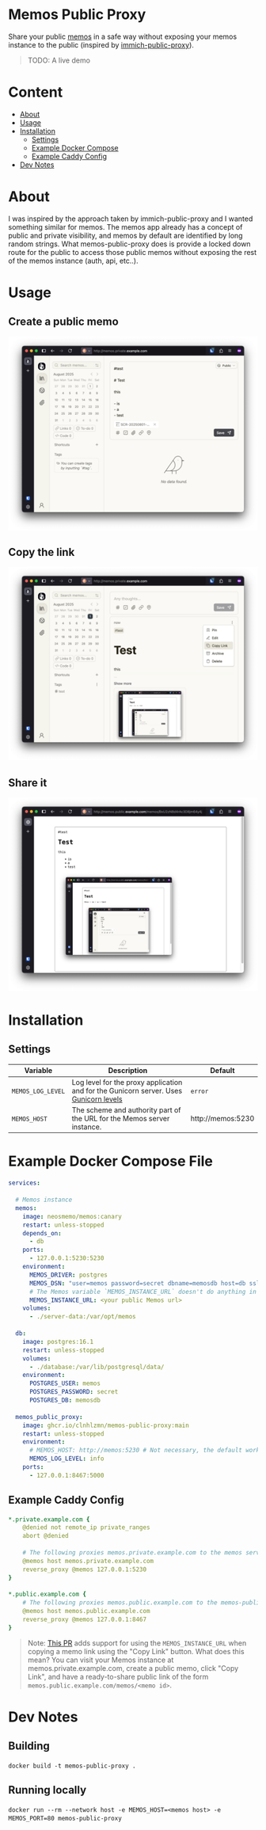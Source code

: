 # Memos Public Proxy

Share your public [memos](https://github.com/usememos/memos) in a safe way without exposing your memos instance to the public (inspired by [immich-public-proxy](https://github.com/alangrainger/immich-public-proxy)).

> TODO: A live demo

# Content

* [About](#about)
* [Usage](#usage)
* [Installation](#installation)
  * [Settings](#settings)
  * [Example Docker Compose](#example-docker-compose-file)
  * [Example Caddy Config](#example-caddy-config)
* [Dev Notes](#dev-notes)



# About

I was inspired by the approach taken by immich-public-proxy and I wanted something similar for memos. The memos app already has a concept of public and private visibility, and memos by default are identified by long random strings. What memos-public-proxy does is provide a locked down route for the public to access those public memos without exposing the rest of the memos instance (auth, api, etc..).

# Usage

## Create a public memo

![Create a memo](docs/SCR-20250801-mwyg.png)

## Copy the link

![Copy the link](docs/SCR-20250801-mwzq.png)

## Share it

![Share it](docs/SCR-20250801-myat.png)

# Installation

## Settings

| Variable | Description | Default |
| - | - | - |
| `MEMOS_LOG_LEVEL` | Log level for the proxy application and for the Gunicorn server. Uses [Gunicorn levels](https://docs.gunicorn.org/en/stable/settings.html#loglevel) | `error` |
| `MEMOS_HOST` | The scheme and authority part of the URL for the Memos server instance. | http://memos:5230 |

# Example Docker Compose File

```yaml
services:

  # Memos instance
  memos:
    image: neosmemo/memos:canary
    restart: unless-stopped
    depends_on:
      - db
    ports:
      - 127.0.0.1:5230:5230
    environment:
      MEMOS_DRIVER: postgres
      MEMOS_DSN: "user=memos password=secret dbname=memosdb host=db sslmode=disable"
      # The Memos variable `MEMOS_INSTANCE_URL` doesn't do anything in the latest release (0.25.0 as of this writing) which is why I'm using the canary tag. See the note below.
      MEMOS_INSTANCE_URL: <your public Memos url>
    volumes:
      - ./server-data:/var/opt/memos

  db:
    image: postgres:16.1
    restart: unless-stopped
    volumes:
      - ./database:/var/lib/postgresql/data/
    environment:
      POSTGRES_USER: memos
      POSTGRES_PASSWORD: secret
      POSTGRES_DB: memosdb

  memos_public_proxy:
    image: ghcr.io/clnhlzmn/memos-public-proxy:main
    restart: unless-stopped
    environment:
      # MEMOS_HOST: http://memos:5230 # Not necessary, the default works in this example.
      MEMOS_LOG_LEVEL: info
    ports:
      - 127.0.0.1:8467:5000
```

## Example Caddy Config

```yaml
*.private.example.com {
    @denied not remote_ip private_ranges
    abort @denied

    # The following proxies memos.private.example.com to the memos server (accessible from local IPs only).
    @memos host memos.private.example.com
    reverse_proxy @memos 127.0.0.1:5230
}

*.public.example.com {
    # The following proxies memos.public.example.com to the memos-public-proxy server (accessible from any IP).
    @memos host memos.public.example.com
    reverse_proxy @memos 127.0.0.1:8467
}
```

> Note: [This PR](https://github.com/usememos/memos/pull/4930) adds support for using the `MEMOS_INSTANCE_URL` when copying a memo link using the "Copy Link" button. What does this mean? You can visit your Memos instance at memos.private.example.com, create a public memo, click "Copy Link", and have a ready-to-share public link of the form `memos.public.example.com/memos/<memo id>`.

# Dev Notes

## Building

`docker build -t memos-public-proxy .`

## Running locally

`docker run --rm --network host -e MEMOS_HOST=<memos host> -e MEMOS_PORT=80 memos-public-proxy`
